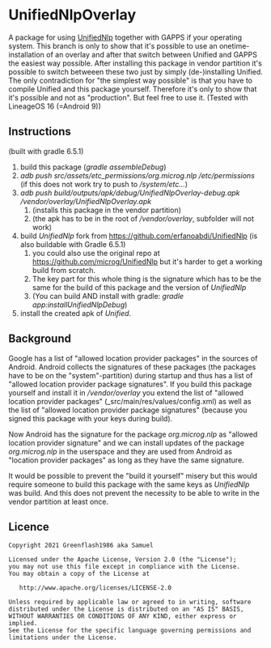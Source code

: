 <!--
SPDX-FileCopyrightText: 2021, Greenflash1986 aka Samuel
SPDX-License-Identifier: Apache-2.0
-->

# UnifiedNlpOverlay

A package for using [UnifiedNlp](https://github.com/microg/UnifiedNlp) together with GAPPS if your operating system.
This branch is only to show that it's possible to use an onetime-installation of an overlay and after that switch between
Unified and GAPPS the easiest way possible. After installing this package in vendor partition it's
possible to switch betweeen these two just by simply (de-)installing Unified.
The only contradiction for "the simplest way possible" is that you have to compile Unified and this
package yourself. Therefore it's only to show that it's possible and not as "production". But feel free to use it.
(Tested with LineageOS 16 (=Android 9))

## Instructions

(built with gradle 6.5.1)
1. build this package (_gradle assembleDebug_)
1. _adb push src/assets/etc_permissions/org.microg.nlp /etc/permissions_ (if this does not work try to push to _/system/etc..._)
1. _adb push build/outputs/apk/debug/UnifiedNlpOverlay-debug.apk /vendor/overlay/UnifiedNlpOverlay.apk_
   1. (installs this package in the vendor partition)
   1. (the apk has to be in the root of _/vendor/overlay_, subfolder will not work)
1. build _UnifiedNlp_ fork from https://github.com/erfanoabdi/UnifiedNlp (is also buildable with Gradle 6.5.1)
   1. you could also use the original repo at https://github.com/microg/UnifiedNlp but it's harder to get a working build from scratch.
   1. The key part for this whole thing is the signature which has to be the same for the build of this package and the version of _UnifiedNlp_
   1. (You can build AND install with gradle: _gradle app:installUnifiedNlpDebug_)
1. install the created apk of _Unified_.

## Background
Google has a list of "allowed location provider packages" in the sources of Android. Android collects
the signatures of these packages (the packages have to be on the "system"-partition) during startup and
thus has a list of "allowed location provider package signatures".
If you build this package yourself and install it in _/vendor/overlay_ you extend the list of "allowed
location provider packages" (_src/main/res/values/config.xml) as well as the list of "allowed location
 provider package signatures" (because you signed this package with your keys during build).

Now Android has the signature for the package _org.microg.nlp_ as "allowed location provider signature"
and we can install updates of the package _org.microg.nlp_ in the userspace and they are used from Android as
"location provider packages" as long as they have the same signature.

It would be possible to prevent the "build it yourself" misery but this would require someone to build
this package with the same keys as _UnifiedNlp_ was build. And this does not prevent the necessity to be
able to write in the vendor partition at least once.
## Licence

    Copyright 2021 Greenflash1986 aka Samuel

    Licensed under the Apache License, Version 2.0 (the "License");
    you may not use this file except in compliance with the License.
    You may obtain a copy of the License at

       http://www.apache.org/licenses/LICENSE-2.0

    Unless required by applicable law or agreed to in writing, software
    distributed under the License is distributed on an "AS IS" BASIS,
    WITHOUT WARRANTIES OR CONDITIONS OF ANY KIND, either express or implied.
    See the License for the specific language governing permissions and
    limitations under the License.
